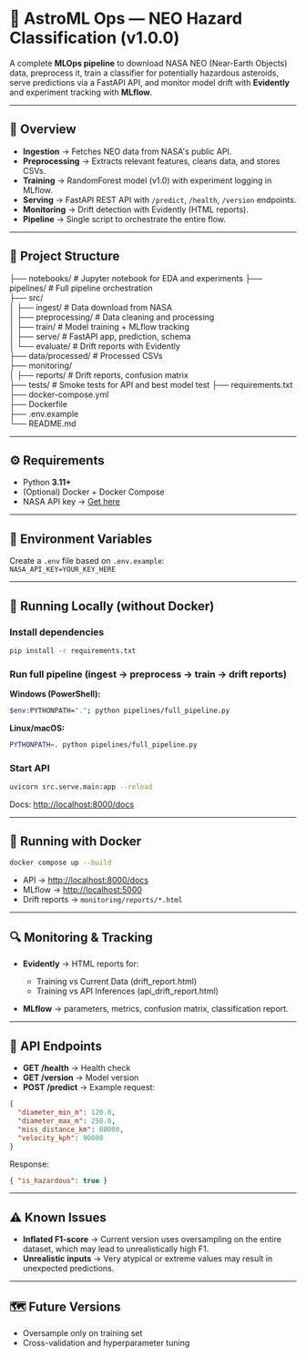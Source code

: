 # 🚀 AstroML Ops — NEO Hazard Classification (v1.0.0)

A complete **MLOps pipeline** to download NASA NEO (Near-Earth Objects) data, preprocess it, train a classifier for potentially hazardous asteroids, serve predictions via a FastAPI API, and monitor model drift with **Evidently** and experiment tracking with **MLflow**.

---

## 🔭 Overview
- **Ingestion** → Fetches NEO data from NASA's public API.
- **Preprocessing** → Extracts relevant features, cleans data, and stores CSVs.
- **Training** → RandomForest model (v1.0) with experiment logging in MLflow.
- **Serving** → FastAPI REST API with `/predict`, `/health`, `/version` endpoints.
- **Monitoring** → Drift detection with Evidently (HTML reports).
- **Pipeline** → Single script to orchestrate the entire flow.

---

## 🧱 Project Structure

├── notebooks/ # Jupyter notebook for EDA and experiments
├── pipelines/ # Full pipeline orchestration  
├── src/  
│ ├── ingest/ # Data download from NASA  
│ ├── preprocessing/ # Data cleaning and processing  
│ ├── train/ # Model training + MLflow tracking  
│ ├── serve/ # FastAPI app, prediction, schema  
│ └── evaluate/ # Drift reports with Evidently  
├── data/processed/ # Processed CSVs  
├── monitoring/  
│ ├── reports/ # Drift reports, confusion matrix  
├── tests/ # Smoke tests for API and best model test
├── requirements.txt  
├── docker-compose.yml  
├── Dockerfile  
├── .env.example  
└── README.md

---

## ⚙️ Requirements
- Python **3.11+**
- (Optional) Docker + Docker Compose
- NASA API key → [Get here](https://api.nasa.gov/)

---

## 🔑 Environment Variables
Create a `.env` file based on `.env.example`:  
`NASA_API_KEY=YOUR_KEY_HERE`

---

## 🚀 Running Locally (without Docker)

### Install dependencies
```bash
pip install -r requirements.txt
```

### Run full pipeline (ingest → preprocess → train → drift reports)

**Windows (PowerShell):**
```bash
$env:PYTHONPATH="."; python pipelines/full_pipeline.py
```

**Linux/macOS:**
```bash
PYTHONPATH=. python pipelines/full_pipeline.py
```

### Start API
```bash
uvicorn src.serve.main:app --reload
```
Docs: [http://localhost:8000/docs](http://localhost:8000/docs)

---

## 🐳 Running with Docker
```bash
docker compose up --build
```
- API → [http://localhost:8000/docs](http://localhost:8000/docs)
- MLflow → [http://localhost:5000](http://localhost:5000)
- Drift reports → `monitoring/reports/*.html`

---

## 🔍 Monitoring & Tracking
- **Evidently** → HTML reports for:
  - Training vs Current Data (drift_report.html)
  - Training vs API Inferences (api_drift_report.html)

- **MLflow** → parameters, metrics, confusion matrix, classification report.

---

## 🧪 API Endpoints
- **GET /health** → Health check
- **GET /version** → Model version
- **POST /predict** → Example request:

```json
{
  "diameter_min_m": 120.0,
  "diameter_max_m": 250.0,
  "miss_distance_km": 80000,
  "velocity_kph": 90000
}
```

Response:
```json
{ "is_hazardous": true }
```

---

## ⚠ Known Issues
- **Inflated F1-score** → Current version uses oversampling on the entire dataset, which may lead to unrealistically high F1.
- **Unrealistic inputs** → Very atypical or extreme values may result in unexpected predictions.

---

## 🗺 Future Versions
- Oversample only on training set
- Cross-validation and hyperparameter tuning